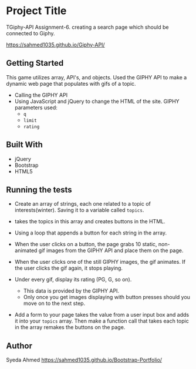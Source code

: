 # Project Title
TGiphy-API
Assignment-6. 
creating a search page which should be connected to Giphy. 

https://sahmed1035.github.io/Giphy-API/


## Getting Started

This game utilizes array, API's, and objects. 
Used the GIPHY API to make a dynamic web page that populates with gifs of a topic. 

* Calling the GIPHY API
* Using JavaScript and jQuery to change the HTML of the site.
GIPHY parameters used:
     * `q`
     * `limit`
     * `rating`

## Built With

* jQuery
* Bootstrap
* HTML5


## Running the tests

* Create an array of strings, each one related to a topic of interests(winter). Saving it to a variable called `topics`.
 

* takes the topics in this array and creates buttons in the HTML.
* Using a loop that appends a button for each string in the array.

* When the user clicks on a button, the page grabs 10 static, non-animated gif images from the GIPHY API and place them on the page.

* When the user clicks one of the still GIPHY images, the gif animates. If the user clicks the gif again, it stops playing.

* Under every gif, display its rating (PG, G, so on).
   * This data is provided by the GIPHY API.
   * Only once you get images displaying with button presses should you move on to the next step.

* Add a form to your page takes the value from a user input box and adds it into your `topics` array. Then make a function call that takes each topic in the array remakes the buttons on the page.


## Author
Syeda Ahmed
https://sahmed1035.github.io/Bootstrap-Portfolio/
















 


